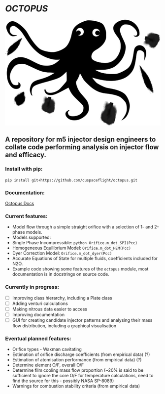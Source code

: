 # ***OCTOPUS***

<img src="img/logo.png" alt="logo" width="600"/>

## A repository for m5 injector design engineers to collate code performing analysis on injector flow and efficacy.

### Install with pip:
`pip install git+https://github.com/cuspaceflight/octopus.git`

### Documentation:
[Octopus Docs](https://cuspaceflight.github.io/octopus)

### Current features:
*   Model flow through a simple straight orifice with a selection of 1- and 2-phase models.
*   Models supported:
 *  Single Phase Incompressible: `python Orifice.m_dot_SPI(Pcc)`
 *  Homogeneous Equilibrium Model: `Orifice.m_dot_HEM(Pcc)`
 *  Dyer Correction Model: `Orifice.m_dot_dyer(Pcc)`
*   Accurate Equations of State for multiple fluids, coefficients included for N2O.
*   Example code showing some features of the `octopus` module, most documentation is in docstrings on source code.

### Currently in progress:
- [ ] Improving class hierarchy, including a Plate class
- [ ] Adding venturi calculations
- [ ] Making nitrous data easier to access
- [ ] Improving documentation
- [ ] GUI for creating candidate injector patterns and analysing their mass flow distribution, including a graphical visualisation

### Eventual planned features:
*   Orifice types - Waxman cavitating
*   Estimation of orifice discharge coefficients (from empirical data) (?)
*   Estimation of atomisation performance (from empirical data) (?)
*   Determine element O/F, overall O/F
*   Determine film cooling mass flow proportion (~20% is said to be sufficient to ignore the core O/F for temperature calculations, need to find the source for this - possibly NASA SP-8089)
*   Warnings for combustion stability criteria (from empirical data)
